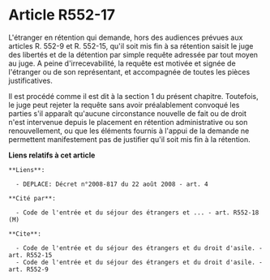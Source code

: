 # Article R552-17

L'étranger en rétention qui demande, hors des audiences prévues aux articles R. 552-9 et R. 552-15, qu'il soit mis fin à sa
rétention saisit le juge des libertés et de la détention par simple requête adressée par tout moyen au juge. A peine
d'irrecevabilité, la requête est motivée et signée de l'étranger ou de son représentant, et accompagnée de toutes les pièces
justificatives.

Il est procédé comme il est dit à la section 1 du présent chapitre. Toutefois, le juge peut rejeter la requête sans avoir
préalablement convoqué les parties s'il apparaît qu'aucune circonstance nouvelle de fait ou de droit n'est intervenue depuis
le placement en rétention administrative ou son renouvellement, ou que les éléments fournis à l'appui de la demande ne
permettent manifestement pas de justifier qu'il soit mis fin à la rétention.

**Liens relatifs à cet article**

	**Liens**:

	  - DEPLACE: Décret n°2008-817 du 22 août 2008 - art. 4

	**Cité par**:

	  - Code de l'entrée et du séjour des étrangers et ... - art. R552-18 (M)

	**Cite**:

	  - Code de l'entrée et du séjour des étrangers et du droit d'asile. - art. R552-15
	  - Code de l'entrée et du séjour des étrangers et du droit d'asile. - art. R552-9
